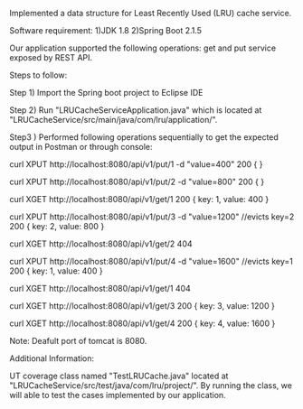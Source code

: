 Implemented a data structure for Least Recently Used (LRU) cache service. 

Software requirement:
1)JDK 1.8
2)Spring Boot 2.1.5

Our application supported the following operations: get and put service exposed by REST API.

Steps to follow:

Step 1) Import the Spring boot project to Eclipse IDE

Step 2) Run "LRUCacheServiceApplication.java" which is located at "LRUCacheService/src/main/java/com/lru/application/".

Step3 ) Performed following operations sequentially to get the expected output in Postman or through console:

curl XPUT http://localhost:8080/api/v1/put/1 -d "value=400"
200
{
}

curl XPUT http://localhost:8080/api/v1/put/2 -d "value=800"
200
{
}

curl XGET http://localhost:8080/api/v1/get/1
200
{
  key: 1,
  value: 400
}

curl XPUT http://localhost:8080/api/v1/put/3 -d "value=1200"  //evicts key=2
200
{
  key: 2,
  value: 800
}

curl XGET http://localhost:8080/api/v1/get/2
404

curl XPUT http://localhost:8080/api/v1/put/4 -d "value=1600"  //evicts key=1
200
{
  key: 1,
  value: 400
}

curl XGET http://localhost:8080/api/v1/get/1
404

curl XGET http://localhost:8080/api/v1/get/3
200
{
  key: 3,
  value: 1200
}

curl XGET http://localhost:8080/api/v1/get/4
200
{
  key: 4,
  value: 1600
}

Note: Deafult port of tomcat is 8080.

Additional Information:

UT coverage class named "TestLRUCache.java" located at "LRUCacheService/src/test/java/com/lru/project/". By running the class, we will able to test the cases implemented by our application.
